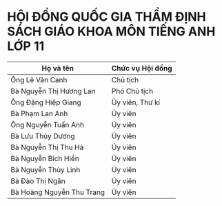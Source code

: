 # HỘI ĐỒNG QUỐC GIA THẨM ĐỊNH SÁCH GIÁO KHOA MÔN TIẾNG ANH LỚP 11

| Họ và tên | Chức vụ Hội đồng |
|-----------|-------------------|
| Ông Lê Văn Canh | Chủ tịch |
| Bà Nguyễn Thị Hương Lan | Phó Chủ tịch |
| Ông Đặng Hiệp Giang | Ủy viên, Thư kí |
| Bà Phạm Lan Anh | Ủy viên |
| Ông Nguyễn Tuấn Anh | Ủy viên |
| Bà Lưu Thùy Dương | Ủy viên |
| Bà Nguyễn Thị Thu Hà | Ủy viên |
| Bà Nguyễn Bích Hiền | Ủy viên |
| Bà Nguyễn Thùy Linh | Ủy viên |
| Bà Đào Thị Ngân | Ủy viên |
| Bà Hoàng Nguyễn Thu Trang | Ủy viên |